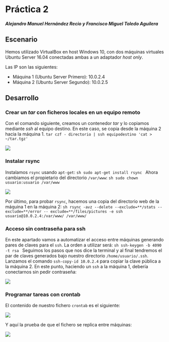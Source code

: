 # Práctica 2
##### Alejandro Manuel Hernández Recio y Francisco Miguel Toledo Aguilera

## Escenario
Hemos utilizado VirtualBox en host Windows 10, con dos máquinas virtuales Ubuntu Server 16.04 conectadas ambas a un adaptador *host only*.

Las IP son las siguientes:
 - Máquina 1 (Ubuntu Server Primero): 10.0.2.4
 - Máquina 2 (Ubuntu Server Segundo): 10.0.2.5

## Desarrollo
### Crear un *tar* con ficheros locales en un equipo remoto
Con el comando siguiente, creamos un contenedor *tar* y lo copiamos mediante *ssh* al equipo destino. En este caso, se copia desde la máquina 2 hacia la máquina 1.
``tar czf - directorio | ssh equipodestino 'cat > ~/tar.tgz'``

![](https://i.imgur.com/A8hzsNK.png)

### Instalar rsync
Instalamos ``rsync`` usando ``apt-get``:
``sh
sudo apt-get install rsync
``
Ahora cambiamos el propietario del directorio ``/var/www``:
``sh
sudo chown usuario:usuario /var/www
``

![](https://i.imgur.com/IIuGqds.png)

Por último, para probar ``rsync``, hacemos una copia del directorio web de la máquina 1 en la máquina 2:
``sh
rsync -avz --delete --exclude=**/stats --exclude=**/error --
exclude=**/files/pictures -e ssh usuario@10.0.2.4:/var/www/ /var/www/
``

### Acceso sin contraseña para ssh
En este apartado vamos a automatizar el acceso entre máquinas generando pares de claves para el ``ssh``. La orden a utilizar será:
``sh
ssh-keygen -b 4090 -t rsa
``
Seguimos los pasos que nos dice la terminal y al final tendremos el par de claves generados bajo nuestro directorio ``/home/usuario/.ssh``. Lanzamos el comando ``ssh-copy-id 10.0.2.4`` para copiar la clave pública a la máquina 2. En este punto, haciendo un ``ssh`` a la máquina 1, debería conectarnos sin pedir contraseña:

![](https://i.imgur.com/aaW9JHy.png)


### Programar tareas con crontab
El contenido de nuestro fichero ``crontab`` es el siguiente:

![](https://imgur.com/Sh5423X.jpg)

Y aquí la prueba de que el fichero se replica entre máquinas:

![](https://imgur.com/eYXkKKp.jpg)
